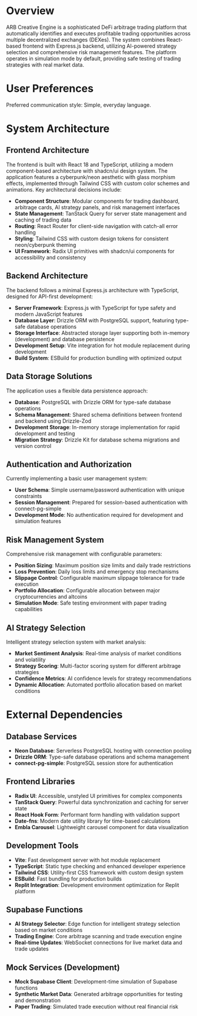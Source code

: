 # Overview

ARB Creative Engine is a sophisticated DeFi arbitrage trading platform that automatically identifies and executes profitable trading opportunities across multiple decentralized exchanges (DEXes). The system combines React-based frontend with Express.js backend, utilizing AI-powered strategy selection and comprehensive risk management features. The platform operates in simulation mode by default, providing safe testing of trading strategies with real market data.

# User Preferences

Preferred communication style: Simple, everyday language.

# System Architecture

## Frontend Architecture
The frontend is built with React 18 and TypeScript, utilizing a modern component-based architecture with shadcn/ui design system. The application features a cyberpunk/neon aesthetic with glass morphism effects, implemented through Tailwind CSS with custom color schemes and animations. Key architectural decisions include:

- **Component Structure**: Modular components for trading dashboard, arbitrage cards, AI strategy panels, and risk management interfaces
- **State Management**: TanStack Query for server state management and caching of trading data
- **Routing**: React Router for client-side navigation with catch-all error handling
- **Styling**: Tailwind CSS with custom design tokens for consistent neon/cyberpunk theming
- **UI Framework**: Radix UI primitives with shadcn/ui components for accessibility and consistency

## Backend Architecture
The backend follows a minimal Express.js architecture with TypeScript, designed for API-first development:

- **Server Framework**: Express.js with TypeScript for type safety and modern JavaScript features
- **Database Layer**: Drizzle ORM with PostgreSQL support, featuring type-safe database operations
- **Storage Interface**: Abstracted storage layer supporting both in-memory (development) and database persistence
- **Development Setup**: Vite integration for hot module replacement during development
- **Build System**: ESBuild for production bundling with optimized output

## Data Storage Solutions
The application uses a flexible data persistence approach:

- **Database**: PostgreSQL with Drizzle ORM for type-safe database operations
- **Schema Management**: Shared schema definitions between frontend and backend using Drizzle-Zod
- **Development Storage**: In-memory storage implementation for rapid development and testing
- **Migration Strategy**: Drizzle Kit for database schema migrations and version control

## Authentication and Authorization
Currently implementing a basic user management system:

- **User Schema**: Simple username/password authentication with unique constraints
- **Session Management**: Prepared for session-based authentication with connect-pg-simple
- **Development Mode**: No authentication required for development and simulation features

## Risk Management System
Comprehensive risk management with configurable parameters:

- **Position Sizing**: Maximum position size limits and daily trade restrictions
- **Loss Prevention**: Daily loss limits and emergency stop mechanisms
- **Slippage Control**: Configurable maximum slippage tolerance for trade execution
- **Portfolio Allocation**: Configurable allocation between major cryptocurrencies and altcoins
- **Simulation Mode**: Safe testing environment with paper trading capabilities

## AI Strategy Selection
Intelligent strategy selection system with market analysis:

- **Market Sentiment Analysis**: Real-time analysis of market conditions and volatility
- **Strategy Scoring**: Multi-factor scoring system for different arbitrage strategies
- **Confidence Metrics**: AI confidence levels for strategy recommendations
- **Dynamic Allocation**: Automated portfolio allocation based on market conditions

# External Dependencies

## Database Services
- **Neon Database**: Serverless PostgreSQL hosting with connection pooling
- **Drizzle ORM**: Type-safe database operations and schema management
- **connect-pg-simple**: PostgreSQL session store for authentication

## Frontend Libraries
- **Radix UI**: Accessible, unstyled UI primitives for complex components
- **TanStack Query**: Powerful data synchronization and caching for server state
- **React Hook Form**: Performant form handling with validation support
- **Date-fns**: Modern date utility library for time-based calculations
- **Embla Carousel**: Lightweight carousel component for data visualization

## Development Tools
- **Vite**: Fast development server with hot module replacement
- **TypeScript**: Static type checking and enhanced developer experience
- **Tailwind CSS**: Utility-first CSS framework with custom design system
- **ESBuild**: Fast bundling for production builds
- **Replit Integration**: Development environment optimization for Replit platform

## Supabase Functions
- **AI Strategy Selector**: Edge function for intelligent strategy selection based on market conditions
- **Trading Engine**: Core arbitrage scanning and trade execution engine
- **Real-time Updates**: WebSocket connections for live market data and trade updates

## Mock Services (Development)
- **Mock Supabase Client**: Development-time simulation of Supabase functions
- **Synthetic Market Data**: Generated arbitrage opportunities for testing and demonstration
- **Paper Trading**: Simulated trade execution without real financial risk
